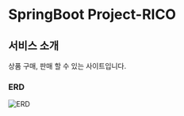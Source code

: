 # SpringBoot Project-RICO

## 서비스 소개
상품 구매, 판매 할 수 있는 사이트입니다.

### ERD
![ERD](https://github.com/warmcotton/RICO/assets/50217923/641ed63e-3ce5-413c-9e06-4d87c3b41fb7)
